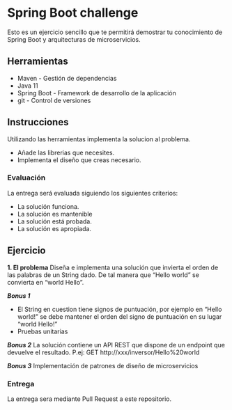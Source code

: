 # Spring Boot challenge
Esto es un ejercicio sencillo que te permitirá demostrar tu conocimiento de Spring Boot y arquitecturas de microservicios.

## Herramientas

- Maven - Gestión de dependencias
- Java 11
- Spring Boot - Framework de desarrollo de la aplicación
- git - Control de versiones

## Instrucciones

Utilizando las herramientas implementa la solucion al problema.

- Añade las librerias que necesites.
- Implementa el diseño que creas necesario.

### Evaluación

La entrega será evaluada siguiendo los siguientes criterios:

- La solución funciona.
- La solución es mantenible
- La solución está probada.
- La solución es apropiada.

## Ejercicio

**1. El problema**
Diseña e implementa una solución que invierta el orden de las palabras de un String dado. De tal manera que “Hello world” se convierta en “world Hello”.

***Bonus 1***
- El String en cuestion tiene signos de puntuación, por ejemplo en “Hello world!” se debe mantener el orden del signo de puntuación en su lugar “world Hello!”
- Pruebas unitarias

***Bonus 2***
La solución contiene un API REST que dispone de un endpoint que devuelve el resultado. P.ej: GET http://xxx/inversor/Hello%20world

***Bonus 3***
Implementación de patrones de diseño de microservicios

### Entrega
La entrega sera mediante Pull Request a este repositorio.
